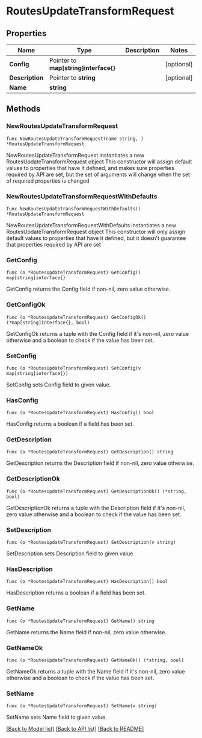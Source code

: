 # RoutesUpdateTransformRequest

## Properties

Name | Type | Description | Notes
------------ | ------------- | ------------- | -------------
**Config** | Pointer to **map[string]interface{}** |  | [optional] 
**Description** | Pointer to **string** |  | [optional] 
**Name** | **string** |  | 

## Methods

### NewRoutesUpdateTransformRequest

`func NewRoutesUpdateTransformRequest(name string, ) *RoutesUpdateTransformRequest`

NewRoutesUpdateTransformRequest instantiates a new RoutesUpdateTransformRequest object
This constructor will assign default values to properties that have it defined,
and makes sure properties required by API are set, but the set of arguments
will change when the set of required properties is changed

### NewRoutesUpdateTransformRequestWithDefaults

`func NewRoutesUpdateTransformRequestWithDefaults() *RoutesUpdateTransformRequest`

NewRoutesUpdateTransformRequestWithDefaults instantiates a new RoutesUpdateTransformRequest object
This constructor will only assign default values to properties that have it defined,
but it doesn't guarantee that properties required by API are set

### GetConfig

`func (o *RoutesUpdateTransformRequest) GetConfig() map[string]interface{}`

GetConfig returns the Config field if non-nil, zero value otherwise.

### GetConfigOk

`func (o *RoutesUpdateTransformRequest) GetConfigOk() (*map[string]interface{}, bool)`

GetConfigOk returns a tuple with the Config field if it's non-nil, zero value otherwise
and a boolean to check if the value has been set.

### SetConfig

`func (o *RoutesUpdateTransformRequest) SetConfig(v map[string]interface{})`

SetConfig sets Config field to given value.

### HasConfig

`func (o *RoutesUpdateTransformRequest) HasConfig() bool`

HasConfig returns a boolean if a field has been set.

### GetDescription

`func (o *RoutesUpdateTransformRequest) GetDescription() string`

GetDescription returns the Description field if non-nil, zero value otherwise.

### GetDescriptionOk

`func (o *RoutesUpdateTransformRequest) GetDescriptionOk() (*string, bool)`

GetDescriptionOk returns a tuple with the Description field if it's non-nil, zero value otherwise
and a boolean to check if the value has been set.

### SetDescription

`func (o *RoutesUpdateTransformRequest) SetDescription(v string)`

SetDescription sets Description field to given value.

### HasDescription

`func (o *RoutesUpdateTransformRequest) HasDescription() bool`

HasDescription returns a boolean if a field has been set.

### GetName

`func (o *RoutesUpdateTransformRequest) GetName() string`

GetName returns the Name field if non-nil, zero value otherwise.

### GetNameOk

`func (o *RoutesUpdateTransformRequest) GetNameOk() (*string, bool)`

GetNameOk returns a tuple with the Name field if it's non-nil, zero value otherwise
and a boolean to check if the value has been set.

### SetName

`func (o *RoutesUpdateTransformRequest) SetName(v string)`

SetName sets Name field to given value.



[[Back to Model list]](../README.md#documentation-for-models) [[Back to API list]](../README.md#documentation-for-api-endpoints) [[Back to README]](../README.md)


